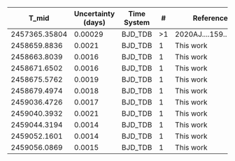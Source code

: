 |T_mid|Uncertainty (days)           |Time System|#                                            |Reference                           |
|-----|-----------------------------|-----------|---------------------------------------------|------------------------------------|
|2457365.35804|0.00029                      |BJD_TDB    |>1                                           |2020AJ....159..173H                 |
|2458659.8836|0.0021                       |BJD_TDB    |1                                            |This work                           |
|2458663.8039|0.0016                       |BJD_TDB    |1                                            |This work                           |
|2458671.6502|0.0016                       |BJD_TDB    |1                                            |This work                           |
|2458675.5762|0.0019                       |BJD_TDB    |1                                            |This work                           |
|2458679.4974|0.0018                       |BJD_TDB    |1                                            |This work                           |
|2459036.4726|0.0017                       |BJD_TDB    |1                                            |This work                           |
|2459040.3932|0.0021                       |BJD_TDB    |1                                            |This work                           |
|2459044.3194|0.0014                       |BJD_TDB    |1                                            |This work                           |
|2459052.1601|0.0014                       |BJD_TDB    |1                                            |This work                           |
|2459056.0869|0.0015                       |BJD_TDB    |1                                            |This work                           |
